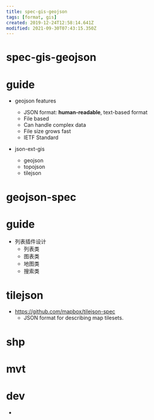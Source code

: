 ```yaml
---
title: spec-gis-geojson
tags: [format, gis]
created: 2019-12-24T12:58:14.641Z
modified: 2021-09-30T07:43:15.350Z
---
```


# spec-gis-geojson

# guide

- geojson features
  - JSON format: **human-readable**, text-based format
  - File based
  - Can handle complex data
  - File size grows fast
  - IETF Standard

- json-ext-gis
  - geojson
  - topojson
  - tilejson
# geojson-spec

# guide

- 列表插件设计
  - 列表类
  - 图表类
  - 地图类
  - 搜索类
# tilejson
- https://github.com/mapbox/tilejson-spec
  - JSON format for describing map tilesets.
# shp

# mvt

# dev

- 
